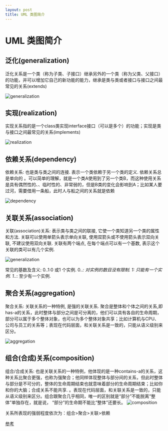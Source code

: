 ```yaml
---
layout: post
title: UML 类图简介
---
```


UML 类图简介
==========

## 泛化(generalization)
泛化关系是一个类（称为子类、子接口）继承另外的一个类（称为父类、父接口）的功能，并可以增加它自己的新功能的能力，继承是类与类或者接口与接口之间最常见的关系(extends)
   
  ![generalization](/images/design-pattern/extends.jpg)

## 实现(realization)
  实现关系指的是一个class类实现interface接口（可以是多个）的功能；实现是类与接口之间最常见的关系(implements)
   
  ![realization](/images/design-pattern/implements.jpg)
  
## 依赖关系(dependency)
  依赖关系: 也是类与类之间的连接. 表示一个类依赖于另一个类的定义. 依赖关系总是单向的 。可以简单的理解，就是一个类A使用到了另一个类B，而这种使用关系是具有偶然性的、、临时性的、非常弱的，但是B类的变化会影响到A；比如某人要过河，需要借用一条船，此时人与船之间的关系就是依赖
  
  ![dependency](/images/design-pattern/dependency.jpg)

## 关联关系(association)
  关联(association)关系: 表示类与类之间的联接, 它使一个类知道另一个类的属性和方法. 
  关联可以使用单箭头表示单向关联, 使用双箭头或不使用箭头表示双向关联, 不建议使用双向关联. 关联有两个端点, 在每个端点可以有一个基数, 表示这个关联的类可以有几个实例. 
  
  ![generalization](/images/design-pattern/association.jpg)
   
常见的基数及含义: 
0..1:0 或1 个实例. 
0..*: 对实例的数目没有限制. 
1: 只能有一个实例. 
1..*: 至少有一个实例. 

## 聚合关系(aggregation)
  聚合关系: 关联关系的一种特例, 是强的关联关系. 聚合是整体和个体之间的关系,即has-a的关系，此时整体与部分之间是可分离的，他们可以具有各自的生命周期，部分可以属于多个整体对象，也可以为多个整体对象共享；比如计算机与CPU、公司与员工的关系等；表现在代码层面，和关联关系是一致的，只能从语义级别来区分。
   
  ![aggregation](/images/design-pattern/aggregation.jpg)

## 组合(合成)关系(composition)
  组合/合成关系: 也是关联关系的一种特例，他体现的是一种contains-a的关系，这种关系比聚合更强，也称为强聚合；他同样体现整体与部分间的关系，但此时整体与部分是不可分的，整体的生命周期结束也就意味着部分的生命周期结束；比如你和你的大脑；合成关系不能共享. 。表现在代码层面，和关联关系是一致的，只能从语义级别来区分。组合跟聚合几乎相同，唯一的区别就是“部分”不能脱离“整体”单独存在，就是说， “部分”的生命期不能比“整体”还要长。
  ![composition](/images/design-pattern/composition.jpg)
   
  关系所表现的强弱程度依次为：组合>聚合>关联>依赖

[参考](http://justsee.iteye.com/blog/808799)